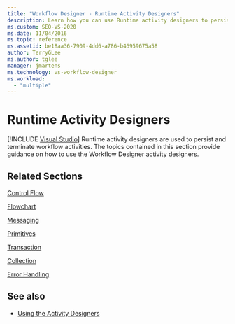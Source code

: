 ```yaml
---
title: "Workflow Designer - Runtime Activity Designers"
description: Learn how you can use Runtime activity designers to persist and terminate workflow activities in the Workflow Designer.
ms.custom: SEO-VS-2020
ms.date: 11/04/2016
ms.topic: reference
ms.assetid: be18aa36-7909-4dd6-a786-b46959675a58
author: TerryGLee
ms.author: tglee
manager: jmartens
ms.technology: vs-workflow-designer
ms.workload:
  - "multiple"
---
```

# Runtime Activity Designers

 [!INCLUDE [Visual Studio](~/includes/applies-to-version/vs-windows-only.md)]
Runtime activity designers are used to persist and terminate workflow activities. The topics contained in this section provide guidance on how to use the Workflow Designer activity designers.

## Related Sections
 [Control Flow](../workflow-designer/control-flow-activity-designers.md)

 [Flowchart](../workflow-designer/flowchart-activity-designers.md)

 [Messaging](../workflow-designer/messaging-activity-designers.md)

 [Primitives](../workflow-designer/primitives-activity-designers.md)

 [Transaction](../workflow-designer/transaction-activity-designers.md)

 [Collection](../workflow-designer/collection-activity-designers.md)

 [Error Handling](../workflow-designer/error-handling-activity-designers.md)

## See also

- [Using the Activity Designers](control-flow-activity-designers.md)